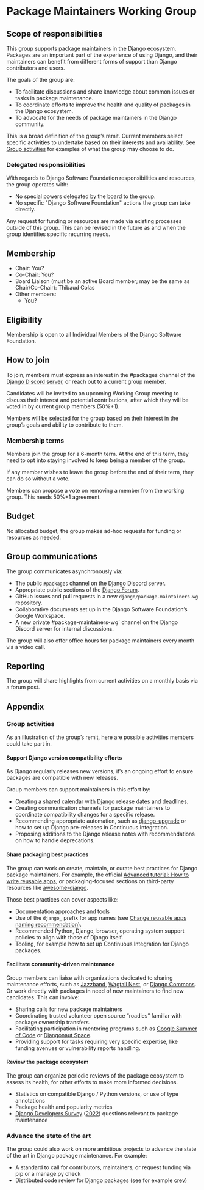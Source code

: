 # Package Maintainers Working Group

## Scope of responsibilities

This group supports package maintainers in the Django ecosystem.
Packages are an important part of the experience of using Django, and their maintainers can benefit from different forms of support than Django contributors and users.

The goals of the group are:

- To facilitate discussions and share knowledge about common issues or tasks in package maintenance.
- To coordinate efforts to improve the health and quality of packages in the Django ecosystem.
- To advocate for the needs of package maintainers in the Django community.

This is a broad definition of the group’s remit.
Current members select specific activities to undertake based on their interests and availability.
See [Group activities](#group-activities) for examples of what the group may choose to do.

### Delegated responsibilities

With regards to Django Software Foundation responsibilities and resources, the group operates with:

- No special powers delegated by the board to the group.
- No specific "Django Software Foundation" actions the group can take directly.

Any request for funding or resources are made via existing processes outside of this group.
This can be revised in the future as and when the group identifies specific recurring needs.

## Membership

- Chair: You?
- Co-Chair: You?
- Board Liaison (must be an active Board member; may be the same as Chair/Co-Chair): Thibaud Colas
- Other members:
  - You?

## Eligibility

Membership is open to all Individual Members of the Django Software Foundation.

## How to join

To join, members must express an interest in the #packages channel of the [Django Discord server](https://discord.gg/xcRH6mN4fa), or reach out to a current group member.

Candidates will be invited to an upcoming Working Group meeting to discuss their interest and potential contributions, after which they will be voted in by current group members (50%+1).

Members will be selected for the group based on their interest in the group’s goals and ability to contribute to them.

### Membership terms

Members join the group for a 6-month term. At the end of this term, they need to opt into staying involved to keep being a member of the group.

If any member wishes to leave the group before the end of their term, they can do so without a vote.

Members can propose a vote on removing a member from the working group. This needs 50%+1 agreement.

## Budget

No allocated budget, the group makes ad-hoc requests for funding or resources as needed.

## Group communications

The group communicates asynchronously via:

- The public `#packages` channel on the Django Discord server.
- Appropriate public sections of the [Django Forum](https://forum.djangoproject.com/).
- GitHub issues and pull requests in a new `django/package-maintainers-wg` repository.
- Collaborative documents set up in the Django Software Foundation’s Google Workspace.
- A new private #package-maintainers-wg` channel on the Django Discord server for internal discussions.

The group will also offer office hours for package maintainers every month via a video call.

## Reporting

The group will share highlights from current activities on a monthly basis via a forum post.

## Appendix

### Group activities

As an illustration of the group’s remit, here are possible activities members could take part in.

#### Support Django version compatibility efforts

As Django regularly releases new versions, it’s an ongoing effort to ensure packages are compatible with new releases.

Group members can support maintainers in this effort by:

- Creating a shared calendar with Django release dates and deadlines.
- Creating communication channels for package maintainers to coordinate compatibility changes for a specific release.
- Recommending appropriate automation, such as [django-upgrade](https://github.com/adamchainz/django-upgrade) or how to set up Django pre-releases in Continuous Integration.
- Proposing additions to the Django release notes with recommendations on how to handle deprecations.

#### Share packaging best practices

The group can work on create, maintain, or curate best practices for Django package maintainers. For example, the official [Advanced tutorial: How to write reusable apps](https://docs.djangoproject.com/en/5.0/intro/reusable-apps/), or packaging-focused sections on third-party resources like [awesome-django](https://github.com/wsvincent/awesome-django).

Those best practices can cover aspects like:

- Documentation approaches and tools
- Use of the `django_` prefix for app names (see [Change reusable apps naming recommendation](https://forum.djangoproject.com/t/change-reusable-apps-naming-recommendation/25233)).
- Recommended Python, Django, browser, operating system support policies to align with those of Django itself.
- Tooling, for example how to set up Continuous Integration for Django packages.

#### Facilitate community-driven maintenance

Group members can liaise with organizations dedicated to sharing maintenance efforts, such as [Jazzband](https://jazzband.co/), [Wagtail Nest](https://github.com/wagtail-nest), or [Django Commons](https://github.com/django-commons). Or work directly with packages in need of new maintainers to find new candidates. This can involve:

- Sharing calls for new package maintainers
- Coordinating trusted volunteer open source “roadies” familiar with package ownership transfers.
- Facilitating participation in mentoring programs such as [Google Summer of Code](https://summerofcode.withgoogle.com/) or [Djangonaut Space](https://djangonaut.space/).
- Providing support for tasks requiring very specific expertise, like funding avenues or vulnerability reports handling.

#### Review the package ecosystem

The group can organize periodic reviews of the package ecosystem to assess its health, for other efforts to make more informed decisions.

- Statistics on compatible Django / Python versions, or use of type annotations
- Package health and popularity metrics
- [Django Developers Survey](https://lp.jetbrains.com/django-developer-survey-2023/) ([2022](https://lp.jetbrains.com/django-developer-survey-2022/)) questions relevant to package maintenance

### Advance the state of the art

The group could also work on more ambitious projects to advance the state of the art in Django package maintenance. For example:

- A standard to call for contributors, maintainers, or request funding via pip or a manage.py check
- Distributed code review for Django packages (see for example [crev](https://github.com/crev-dev/crev/))
